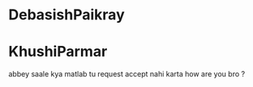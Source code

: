 # DebasishPaikray
# KhushiParmar


abbey saale kya matlab tu request accept nahi karta
how are you bro ?

